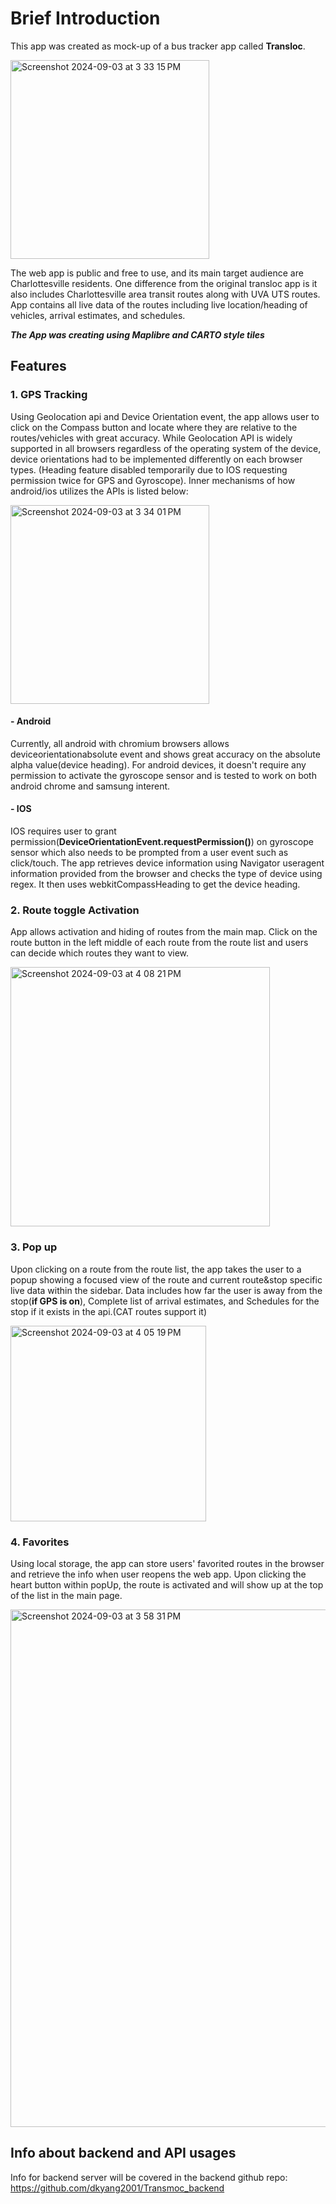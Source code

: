 # Brief Introduction

This app was created as mock-up of a bus tracker app called **Transloc**. 

<img width="318" alt="Screenshot 2024-09-03 at 3 33 15 PM" src="https://github.com/user-attachments/assets/124f8216-0208-4acd-a2e1-b868d113af9f">


The web app is public and free to use, and its main target audience are Charlottesville residents. One difference from the original transloc app is it also includes Charlottesville area transit routes along with UVA UTS routes. App contains all live data of the routes including live location/heading of vehicles, arrival estimates, and schedules.

***The App was creating using Maplibre and CARTO style tiles***

## Features

### 1. GPS Tracking

Using Geolocation api and Device Orientation event, the app allows user to click on the Compass button and locate where they are relative to the routes/vehicles with great accuracy. While Geolocation API is widely supported in all browsers regardless of the operating system of the device, device orientations had to be implemented differently on each browser types. (Heading feature disabled temporarily due to IOS requesting permission twice for GPS and Gyroscope). Inner mechanisms of how android/ios utilizes the APIs is listed below: 

<img width="318" alt="Screenshot 2024-09-03 at 3 34 01 PM" src="https://github.com/user-attachments/assets/6100bc80-91e7-4ba3-9845-e5c98c4c3419">

#### - Android

Currently, all android with chromium browsers allows deviceorientationabsolute event and shows great accuracy on the absolute alpha value(device heading). For android devices, it doesn't require any permission to activate the gyroscope sensor and is tested to work on both android chrome and samsung interent.

#### - IOS

IOS requires user to grant permission(**DeviceOrientationEvent.requestPermission()**) on gyroscope sensor which also needs to be prompted from a user event such as click/touch. The app retrieves device information using Navigator useragent information provided from the browser and checks the type of device using regex. It then uses webkitCompassHeading to get the device heading. 

### 2. Route toggle Activation

App allows activation and hiding of routes from the main map. Click on the route button in the left middle of each route from the route list and users can decide which routes they want to view.

<img width="415" alt="Screenshot 2024-09-03 at 4 08 21 PM" src="https://github.com/user-attachments/assets/aa29b24f-e445-4656-8f3f-b9f39ec4e7e1">

### 3. Pop up

Upon clicking on a route from the route list, the app takes the user to a popup showing a focused view of the route and current route&stop specific live data within the sidebar. Data includes how far the user is away from the stop(**if GPS is on**), Complete list of arrival estimates, and Schedules for the stop if it exists in the api.(CAT routes support it)

<img width="313" alt="Screenshot 2024-09-03 at 4 05 19 PM" src="https://github.com/user-attachments/assets/49c27a1d-083a-430c-85de-d9438443a4e4">

### 4. Favorites

Using local storage, the app can store users' favorited routes in the browser and retrieve the info when user reopens the web app. Upon clicking the heart button within popUp, the route is activated and will show up at the top of the list in the main page.

<img width="828" alt="Screenshot 2024-09-03 at 3 58 31 PM" src="https://github.com/user-attachments/assets/59dee93b-f01c-4ee7-8cb0-2c0683735346">

## Info about backend and API usages


Info for backend server will be covered in the backend github repo: https://github.com/dkyang2001/Transmoc_backend



